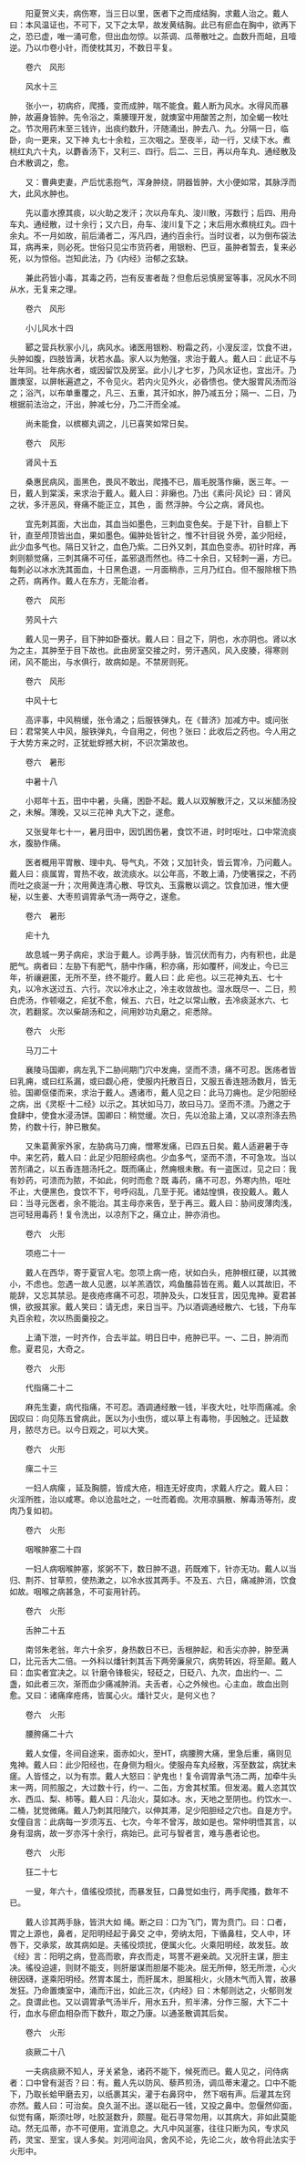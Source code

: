 <!-- { "loadSidebar": true } -->
　　阳夏贺义夫，病伤寒，当三日以里，医者下之而成结胸，求戴人治之。戴人曰：本风温证也，不可下，又下之太早，故发黄结胸。此已有瘀血在胸中，欲再下之，恐已虚，唯一涌可愈，但出血勿惊。以茶调、瓜蒂散吐之。血数升而衄，且噎逆。乃以巾卷小针，而使枕其刃，不数日平复。

　　卷六　风形

　　风水十三

　　张小一，初病疥，爬搔，变而成肿，喘不能食。戴人断为风水。水得风而暴肿，故遍身皆肿。先令浴之，乘腠理开发，就燠室中用酸苦之剂，加全蝎一枚吐之。节次用药末至三钱许，出痰约数升，汗随涌出，肿去八、九。分隔一日，临卧，向一更来，又下神 丸七十余粒，三次咽之。至夜半，动一行，又续下水。煮桃红丸六十丸，以麝香汤下，又利三、四行。后二、三日，再以舟车丸、通经散及白术散调之，愈。

　　又：曹典吏妻，产后忧恚抱气，浑身肿绕，阴器皆肿，大小便如常，其脉浮而大，此风水肿也。

　　先以齑水撩其痰，以火助之发汗；次以舟车丸、浚川散，泻数行；后四、用舟车丸、通经散，过十余行；又六日，舟车、浚川复下之；末后用水煮桃红丸。四十余丸。不一月如故，前后涌者二，泻凡四，通约百余行。当时议者，以为倒布袋法耳，病再来，则必死。世俗只见尘市货药者，用银粉、巴豆，虽肿者暂去，复来必死，以为惊俗。岂知此法，乃《内经》治郁之玄缺。

　　兼此药皆小毒，其毒之药，岂有反害者哉？但愈后忌慎房室等事，况风水不同从水，无复来之理。

　　卷六　风形

　　小儿风水十四

　　郾之营兵秋家小儿，病风水。诸医用银粉、粉霜之药，小溲反涩，饮食不进，头肿如腹，四肢皆满，状若水晶。家人以为勉强，求治于戴人。戴人曰：此证不与壮年同。壮年病水者，或因留饮及房室。此小儿才七岁，乃风水证也，宜出汗。乃置燠室，以屏帐遍遮之，不令见火。若内火见外火，必昏愦也。使大服胃风汤而浴之；浴汽，以布单重覆之，凡三、五重，其汗如水，肿乃减五分；隔一、二日，乃根据前法治之，汗出，肿减七分，乃二汗而全减。

　　尚未能食，以槟榔丸调之，儿已喜笑如常日矣。

　　卷六　风形

　　肾风十五

　　桑惠民病风，面黑色，畏风不敢出，爬搔不已，眉毛脱落作癞，医三年。一日，戴人到棠溪，来求治于戴人。戴人曰：非癞也。乃出《素问·风论》曰：肾风之状，多汗恶风，脊痛不能正立，其色 ，面 然浮肿。今公之病，肾风也。

　　宜先刺其面，大出血，其血当如墨色，三刺血变色矣。于是下针，自额上下针，直至颅顶皆出血，果如墨色。偏肿处皆针之，惟不针目锐 外旁，盖少阳经，此少血多气也。隔日又针之，血色乃紫。二日外又刺，其血色变赤。初针时痒，再刺则额觉痛，三刺其痛不可任，盖邪退而然也。待二十余日，又轻刺一遍，方已。每刺必以冰水洗其面血，十日黑色退，一月面稍赤，三月乃红白。但不服除根下热之药，病再作。戴人在东方，无能治者。

　　卷六　风形

　　劳风十六

　　戴人见一男子，目下肿如卧蚕状。戴人曰：目之下，阴也，水亦阴也。肾以水为之主，其肿至于目下故也。此由房室交接之时，劳汗遇风，风入皮腠，得寒则闭，风不能出，与水俱行，故病如是。不禁房则死。

　　卷六　风形

　　中风十七

　　高评事，中风稍缓，张令涌之；后服铁弹丸，在《普济》加减方中。或问张曰：君常笑人中风，服铁弹丸，今自用之，何也？张曰：此收后之药也。今人用之于大势方来之时，正犹蚍蜉撼大树，不识次第故也。

　　卷六　暑形

　　中暑十八

　　小郑年十五，田中中暑，头痛，困卧不起。戴人以双解散汗之，又以米醋汤投之，未解。薄晚，又以三花神 丸大下之，遂愈。

　　又张叟年七十一，暑月田中，因饥困伤暑，食饮不进，时时呕吐，口中常流痰水，腹胁作痛。

　　医者概用平胃散、理中丸、导气丸，不效；又加针灸，皆云胃冷，乃问戴人。戴人曰：痰属胃，胃热不收，故流痰水。以公年高，不敢上涌，乃使箸探之，不药而吐之痰涎一升；次用黄连清心散、导饮丸、玉露散以调之。饮食加进，惟大便秘，以生姜、大枣煎调胃承气汤一两夺之，遂愈。

　　卷六　暑形

　　疟十九

　　故息城一男子病疟，求治于戴人。诊两手脉，皆沉伏而有力，内有积也，此是肥气。病者曰：左胁下有肥气，肠中作痛，积亦痛，形如覆杯，间发止，今已三年，祈禳避匿，无所不至，终不能疗。戴人曰：此 疟也。以三花神丸五、七十丸，以冷水送过五、六行。次以冷水止之，冷主收敛故也。湿水既尽一、二日，煎白虎汤，作顿啜之，疟犹不愈，候五、六日，吐之以常山散，去冷痰涎水六、七次，若翻浆。次以柴胡汤和之，间用妙功丸磨之，疟悉除。

　　卷六　火形

　　马刀二十

　　襄陵马国卿，病左乳下二胁间期门穴中发痈，坚而不溃，痛不可忍。医疡者皆曰乳痈，或曰红系漏，或曰觑心疮，使服内托散百日，又服五香连翘汤数月，皆无验。国卿伛偻而来，求治于戴人。遇诸市，戴人见之曰：此马刀痈也。足少阳胆经之病，出《灵枢·十二经》以示之。其状如马刀，故曰马刀。坚而不溃。乃邀之于食肆中，使食水浸汤饼。国卿曰：稍觉缓。次日，先以沧盐上涌，又以凉剂涤去热势，约数十行，肿已散矣。

　　又朱葛黄家外家，左胁病马刀痈，憎寒发痛，已四五日矣。戴人适避暑于寺中。来乞药，戴人曰：此足少阳胆经病也。少血多气，坚而不溃，不可急攻。当以苦剂涌之，以五香连翘汤托之。既而痛止，然痈根未散。有一盗医过，见之曰：我有妙药，可溃而为脓，不如此，何时而愈？既 毒药，痛不可忍，外寒内热，呕吐不止，大便黑色，食饮不下，号呼闷乱，几至于死。诸姑惶惧，夜投戴人。戴人曰：当寻元医者，余不能治。其主母亦来告，至于再三。戴人曰：胁间皮薄肉浅，岂可轻用毒药！复令洗出，以凉剂下之，痛立止，肿亦消也。

　　卷六　火形

　　项疮二十一

　　戴人在西华，寄于夏官人宅。忽项上病一疮，状如白头，疮肿根红硬，以其微小，不虑也。忽遇一故人见邀，以羊羔酒饮，鸡鱼醢蒜皆在焉。戴人以其故旧，不能辞，又忘其禁忌。是夜疮疼痛不可忍，项肿及头，口发狂言，因见鬼神。夏君甚惧，欲报其家。戴人笑曰：请无虑，来日当平。乃以酒调通经散六、七钱，下舟车丸百余粒，次以热面羹投之。

　　上涌下泄，一时齐作，合去半盆。明日日中，疮肿已平。一、二日，肿消而愈。夏君见，大奇之。

　　卷六　火形

　　代指痛二十二

　　麻先生妻，病代指痛，不可忍。酒调通经散一钱，半夜大吐，吐毕而痛减。余因叹曰：向见陈五曾病此，医以为小虫伤，或以草上有毒物，手因触之。迁延数月，脓尽方已。以今日观之，可以大笑。

　　卷六　火形

　　瘰二十三

　　一妇人病瘰 ，延及胸臆，皆成大疮，相连无好皮肉，求戴人疗之。戴人曰：火淫所胜，治以咸寒。命以沧盐吐之，一吐而着痂。次用凉膈散、解毒汤等剂，皮肉乃复如初。

　　卷六　火形

　　咽喉肿塞二十四

　　一妇人病咽喉肿塞，浆粥不下，数日肿不退，药既难下，针亦无功。戴人以当归、荆芥、甘草煎，使热漱之，以冷水拔其两手。不及五、六日，痛减肿消，饮食如故。咽喉之病甚急，不可妄用针药。

　　卷六　火形

　　舌肿二十五

　　南邻朱老翁，年六十余岁，身热数日不已，舌根肿起，和舌尖亦肿，肿至满口，比元舌大二倍。一外科以燔针刺其舌下两旁廉泉穴，病势转凶，将至颠。戴人曰：血实者宜决之。以 针磨令锋极尖，轻砭之，日砭八、九次，血出约一、二盏，如此者三次，渐而血少痛减肿消。夫舌者，心之外候也。心主血，故血出则愈。又曰：诸痛痒疮疡，皆属心火。燔针艾火，是何义也？

　　卷六　火形

　　腰胯痛二十六

　　戴人女僮，冬间自途来，面赤如火，至HT，病腰胯大痛，里急后重，痛则见鬼神。戴人曰：此少阳经也，在身侧为相火。使服舟车丸经散，泻至数盆，病犹未瘥。人皆怪之，以为有祟。戴人大怒曰：驴鬼也！复令调胃承气汤二两，加牵牛头末一两，同煎服之，大过数十行，约一、二缶，方舍其杖策。但发渴。戴人恣其饮水、西瓜、梨、柿等。戴人曰：凡治火，莫如冰。水，天地之至阴也。约饮水一、二桶，犹觉微痛。戴人乃刺其阳陵穴，以伸其滞，足少阳胆经之穴也。自是方宁。女僮自言：此病每一岁须泻五、七次，今年不曾泻，故如是也。常仲明悟其言，以身有湿病，故一岁亦泻十余行，病始已。此可与智者言，难与愚者论也。

　　卷六　火形

　　狂二十七

　　一叟，年六十，值徭役烦扰，而暴发狂，口鼻觉如虫行，两手爬搔，数年不已。

　　戴人诊其两手脉，皆洪大如 绳。断之曰：口为飞门，胃为贲门。曰：口者，胃之上源也，鼻者，足阳明经起于鼻交 之中，旁纳太阳，下循鼻柱，交人中，环唇下，交承浆，故其病如是。夫徭役烦扰，便属火化。火乘阳明经，故发狂。故《经》言：阳明之病，登高而歌，弃衣而走，骂詈不避亲疏。又况肝主谋，胆主决。徭役迫遽，则财不能支，则肝屡谋而胆屡不能决。屈无所伸，怒无所泄，心火磅因礴，遂乘阳明经。然胃本属土，而肝属木，胆属相火，火随木气而入胃，故暴发狂。乃命置燠室中，涌而汗出，如此三次，《内经》曰：木郁则达之，火郁则发之。良谓此也。又以调胃承气汤半斤，用水五升，煎半沸，分作三服，大下二十行，血水与瘀血相杂而下数升，取之乃康。以通圣散调其后矣。

　　卷六　火形

　　痰厥二十八

　　一夫病痰厥不知人，牙关紧急，诸药不能下，候死而已。戴人见之，问侍病者：口中曾有涎否？曰：有。戴人先以防风、藜芦煎汤，调瓜蒂末灌之。口中不能下，乃取长蛤甲磨去刃，以纸裹其尖，灌于右鼻窍中， 然下咽有声。后灌其左窍亦然。戴人曰：可治矣。良久涎不出。遂以砒石一钱，又投之鼻中。忽偃然仰面，似觉有痛，斯须吐哕，吐胶涎数升，颇腥。砒石寻常勿用，以其病大，非如此莫能动。然无瓜蒂，亦不可便用，宜消息之。大凡中风涎塞，往往只断为风，专求风药，灵宝、至宝，误人多矣。刘河间治风，舍风不论，先论二火，故令将此法实于火形中。

